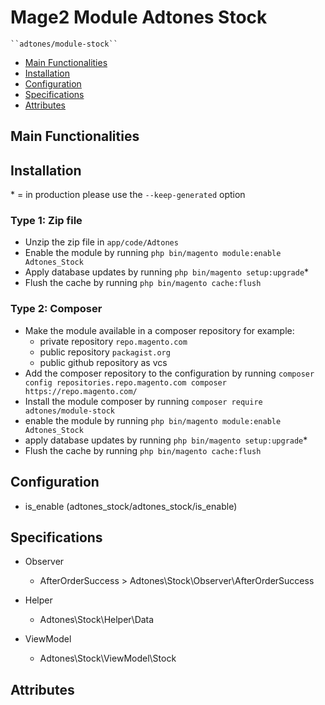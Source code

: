 # Mage2 Module Adtones Stock

    ``adtones/module-stock``

 - [Main Functionalities](#markdown-header-main-functionalities)
 - [Installation](#markdown-header-installation)
 - [Configuration](#markdown-header-configuration)
 - [Specifications](#markdown-header-specifications)
 - [Attributes](#markdown-header-attributes)


## Main Functionalities


## Installation
\* = in production please use the `--keep-generated` option

### Type 1: Zip file

 - Unzip the zip file in `app/code/Adtones`
 - Enable the module by running `php bin/magento module:enable Adtones_Stock`
 - Apply database updates by running `php bin/magento setup:upgrade`\*
 - Flush the cache by running `php bin/magento cache:flush`

### Type 2: Composer

 - Make the module available in a composer repository for example:
    - private repository `repo.magento.com`
    - public repository `packagist.org`
    - public github repository as vcs
 - Add the composer repository to the configuration by running `composer config repositories.repo.magento.com composer https://repo.magento.com/`
 - Install the module composer by running `composer require adtones/module-stock`
 - enable the module by running `php bin/magento module:enable Adtones_Stock`
 - apply database updates by running `php bin/magento setup:upgrade`\*
 - Flush the cache by running `php bin/magento cache:flush`


## Configuration

 - is_enable (adtones_stock/adtones_stock/is_enable)


## Specifications

 - Observer
	- AfterOrderSuccess > Adtones\Stock\Observer\AfterOrderSuccess

 - Helper
	- Adtones\Stock\Helper\Data

 - ViewModel
	- Adtones\Stock\ViewModel\Stock


## Attributes



